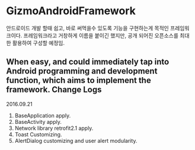 # GizmoAndroidFramework
안드로이드 개발 할때 쉽고, 바로 써먹을수 있도록 기능을 구현하는게 목적인 프레임워크이다.
 프레임워크라고 거창하게 이름을 붙이긴 했지만, 공개 되어진 오픈소스를 최대한 활용하여
 구성할 예정임.

When easy, and could immediately tap into Android programming and development function, which aims to implement the framework.
Change Logs
----------------------------------------------------------
2016.09.21

1. BaseApplication apply.
2. BaseActivity apply.
3. Network library retrofit2.1 apply.
4. Toast Customizing.
5. AlertDialog customizing and user alert modularity.

 
